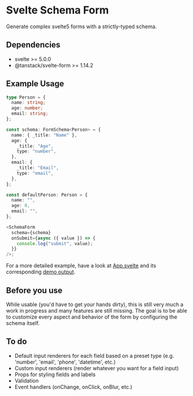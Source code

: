 # Svelte Schema Form

Generate complex svelte5 forms with a strictly-typed schema.

## Dependencies

- svelte >= 5.0.0
- @tanstack/svelte-form >= 1.14.2

## Example Usage

```ts
type Person = {
  name: string;
  age: number;
  email: string;
};

const schema: FormSchema<Person> = {
  name: { _title: "Name" },
  age: {
    _title: "Age",
    type: "number",
  },
  email: {
    _title: "Email",
    type: "email",
  },
};

const defaultPerson: Person = {
  name: "",
  age: 0,
  email: "",
};

<SchemaForm
  schema={schema}
  onSubmit={async ({ value }) => {
    console.log("submit", value);
  }}
/>;
```

For a more detailed example, have a look at [App.svelte](/src/App.svelte) and its corresponding [demo output](https://warm-bunny-5f2bd8.netlify.app/).

## Before you use

While usable (you'd have to get your hands dirty), this is still very much a work in progress and many features are still missing. The goal is to be able to customize every aspect and behavior of the form by configuring the schema itself.

## To do
- Default input renderers for each field based on a preset type (e.g. 'number', 'email', 'phone', 'datetime', etc.) 
- Custom input renderers (render whatever you want for a field input)
- Props for styling fields and labels
- Validation
- Event handlers (onChange, onClick, onBlur, etc.)


